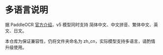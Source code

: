 # 多语言说明

据 PaddleOCR [官方介绍](https://github.com/PaddlePaddle/PaddleOCR/blob/main/docs/version3.x/algorithm/PP-OCRv5/PP-OCRv5.md)，v5 模型同时支持 简体中文、中文拼音、繁体中文、英文、日文。

本仓库为保证兼容性，仍将文件夹命名为 zh_cn，实际模型支持多语言，请酌情升级使用。
